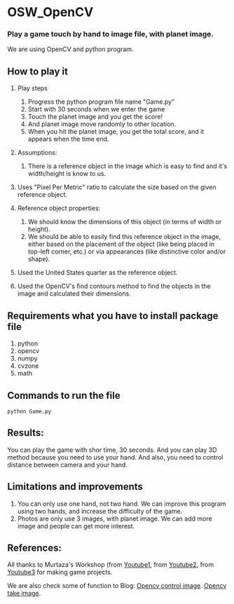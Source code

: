 # OSW_OpenCV
### Play a game touch by hand to image file, with planet image.

We are using OpenCV and python program.

## **How to play it**
1. Play steps
    1. Progress the python program file name "Game.py"
    2. Start with 30 seconds when we enter the game
    3. Touch the planet image and you get the score!
    4. And planet image move randomly to other location.
    5. When you hit the planet image, you get the total score, and it appears when the time end.

2. Assumptions:
    1. There is a reference object in the image which is easy to find and it's width/height is know to us.
3. Uses "Pixel Per Metric" ratio to calculate the size based on the given reference object.
4. Reference object properties:
    1. We should know the dimensions of this object (in terms of width or height).
    2. We should be able to easily find this reference object in the image, either based on the placement of the object (like being placed in top-left corner, etc.) or via appearances (like distinctive color and/or shape).
5. Used the United States quarter as the reference object.
6. Used the OpenCV's find contours method to find the objects in the image and calculated their dimensions.

## **Requirements what you have to install package file**
 1. python
 2. opencv
 3. numpy
 4. cvzone
 5. math

## **Commands to run the file**
```
python Game.py
```

## **Results:**
You can play the game with shor time, 30 seconds. And you can play 3D method because you need to use your hand. And also, you need to control distance between camera and your hand.

## **Limitations and improvements**
1. You can only use one hand, not two hand. We can improve this program using two hands, and increase the difficulty of the game.
2. Photos are only use 3 images, with planet image. We can add more image and people can get more interest.

## **References:**

All thanks to Murtaza's Workshop (from [Youtube1](https://www.youtube.com/watch?v=6DxN8G9vB50&list=PLMoSUbG1Q_r8jFS04rot-3NzidnV54Z2q&index=2), from [Youtube2](https://www.youtube.com/watch?v=3xfOa4yeOb0&t=1135s), from [Youtube3](https://www.youtube.com/watch?v=NGQgRH2_kq8&t=2513s) for making game projects. 

We are also check some of function to Blog: 
[Opencv control image](https://youbidan.tistory.com/19). 
[Opencv take image](https://ansan-survivor.tistory.com/953). 
